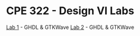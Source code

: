 # CPE 322 - Design VI Labs

[Lab 1](https://github.com/ChristopherSpadavecchia/CPE-322---Design-VI/main/Lab1.md) - GHDL & GTKWave
[Lab 2](https://github.com/ChristopherSpadavecchia/CPE-322---Design-VI/main/Lab2.md) - GHDL & GTKWave
